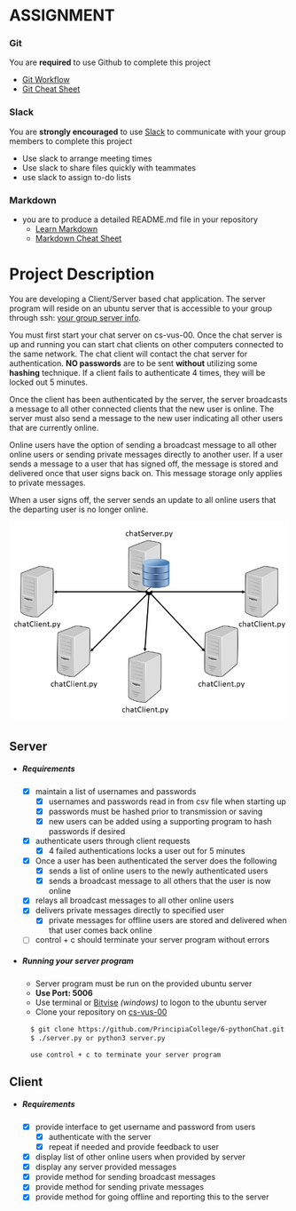 # ASSIGNMENT
### Git
You are **required** to use Github to complete this project
- [Git Workflow](docs/GIT_INFO.md)
- [Git Cheat Sheet](https://services.github.com/on-demand/downloads/github-git-cheat-sheet.pdf)

### Slack
You are **strongly encouraged** to use [Slack](https://principia-csci.slack.com/) to communicate with your group members to complete this project
- Use slack to arrange meeting times
- Use slack to share files quickly with teammates
- use slack to assign to-do lists

### Markdown
- you are to produce a detailed README.md file in your repository
  - [Learn Markdown](https://www.markdownguide.org/)
  - [Markdown Cheat Sheet](https://guides.github.com/pdfs/markdown-cheatsheet-online.pdf)

# Project Description
You are developing a Client/Server based chat application. The server program will reside on an ubuntu server that is accessible to your group through ssh: [your group server info](docs/UbuntuServer.md).

You must first start your chat server on cs-vus-00. Once the chat server is up and running you can start chat clients on other computers connected to the same network. The chat client will contact the chat server for authentication. **NO passwords** are to be sent **without** utilizing some **hashing** technique. If a client fails to authenticate 4 times, they will be locked out 5 minutes.

Once the client has been authenticated by the server, the server broadcasts a message to all other connected clients that the new user is online. The server must also send a message to the new user indicating all other users that are currently online.

Online users have the option of sending a broadcast message to all other online users or sending private messages directly to another user. If a user sends a message to a user that has signed off, the message is stored and delivered once that user signs back on. This message storage only applies to private messages.

When a user signs off, the server sends an update to all online users that the departing user is no longer online.

![ClientServer](docs/ClientServer.png)

## Server
* ##### Requirements
  - [X] maintain a list of usernames and passwords
    - [X] usernames and passwords read in from csv file when starting up
    - [X] passwords must be hashed prior to transmission or saving
    - [X] new users can be added using a supporting program to hash passwords if desired
  - [X] authenticate users through client requests
    - [X] 4 failed authentications locks a user out for 5 minutes
  - [X] Once a user has been authenticated the server does the following
    - [X] sends a list of online users to the newly authenticated users
    - [X] sends a broadcast message to all others that the user is now online
  - [X] relays all broadcast messages to all other online users
  - [X] delivers private messages directly to specified user
    - [X] private messages for offline users are stored and delivered when that user comes back online
  - [ ] control + c should terminate your server program without errors

* ##### Running your server program  
  * Server program must be run on the provided ubuntu server
  * **Use Port: 5006**
  * Use terminal or [Bitvise](https://www.bitvise.com/ssh-client-download) *(windows)* to logon to the ubuntu server
  * Clone your repository on [cs-vus-00](docs/UbuntuServer.md)
  ```terminal
    $ git clone https://github.com/PrincipiaCollege/6-pythonChat.git
    $ ./server.py or python3 server.py
  ```
  ```terminal
    use control + c to terminate your server program
  ```

## Client
* ##### Requirements
  - [X] provide interface to get username and password from users
    - [X] authenticate with the server
    - [X] repeat if needed and provide feedback to user
  - [X] display list of other online users when provided by server
  - [X] display any server provided messages
  - [X] provide method for sending broadcast messages
  - [X] provide method for sending private messages
  - [X] provide method for going offline and reporting this to the server
